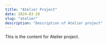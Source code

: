 ```yaml
---
title: "Atelier Project"
date: 2024-03-20
slug: "atelier"
description: "Description of Atelier project"
---
```


This is the content for Atelier project.
